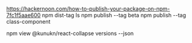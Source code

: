 https://hackernoon.com/how-to-publish-your-package-on-npm-7fc1f5aae600
npm dist-tag ls
npm publish --tag beta
npm publish --tag class-component

npm view @kunukn/react-collapse versions --json
